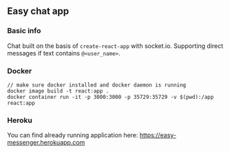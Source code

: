 ## Easy chat app

### Basic info

Chat built on the basis of `create-react-app` with socket.io.
Supporting direct messages if text contains `@<user_name>`.

### Docker

```
// make sure docker installed and docker daemon is running
docker image build -t react:app .
docker container run -it -p 3000:3000 -p 35729:35729 -v $(pwd):/app react:app
```

### Heroku

You can find already running application here:
https://easy-messenger.herokuapp.com


